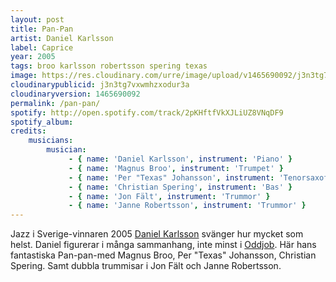 ```yaml
---
layout: post
title: Pan-Pan
artist: Daniel Karlsson
label: Caprice
year: 2005
tags: broo karlsson robertsson spering texas
image: https://res.cloudinary.com/urre/image/upload/v1465690092/j3n3tg7vxwmhzxodur3a.jpg
cloudinarypublicid: j3n3tg7vxwmhzxodur3a
cloudinaryversion: 1465690092
permalink: /pan-pan/
spotify: http://open.spotify.com/track/2pKHftfVkXJLiUZ8VNqDF9
spotify_album: 
credits:
    musicians:
        musician:
             - { name: 'Daniel Karlsson', instrument: 'Piano' }
             - { name: 'Magnus Broo', instrument: 'Trumpet' }
             - { name: 'Per "Texas" Johansson', instrument: 'Tenorsaxofon' }
             - { name: 'Christian Spering', instrument: 'Bas' }
             - { name: 'Jon Fält', instrument: 'Trummor' }
             - { name: 'Janne Robertsson', instrument: 'Trummor' }
---
```


Jazz i Sverige-vinnaren 2005 <a href="http://sv.wikipedia.org/wiki/Daniel_Karlsson">Daniel Karlsson</a> svänger hur mycket som helst. Daniel figurerar i många sammanhang, inte minst i <a href="http://www.oddjob.cd/">Oddjob</a>. Här hans fantastiska Pan-pan-med Magnus Broo, Per "Texas" Johansson, Christian Spering. Samt dubbla trummisar i Jon Fält och Janne Robertsson.